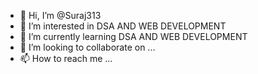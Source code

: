- 👋 Hi, I’m @Suraj313
- 👀 I’m interested in DSA AND WEB DEVELOPMENT
- 🌱 I’m currently learning DSA AND WEB DEVELOPMENT
- 💞️ I’m looking to collaborate on ...
- 📫 How to reach me ...

<!---
Suraj313/Suraj313 is a ✨ special ✨ repository because its `README.md` (this file) appears on your GitHub profile.
You can click the Preview link to take a look at your changes.
--->
